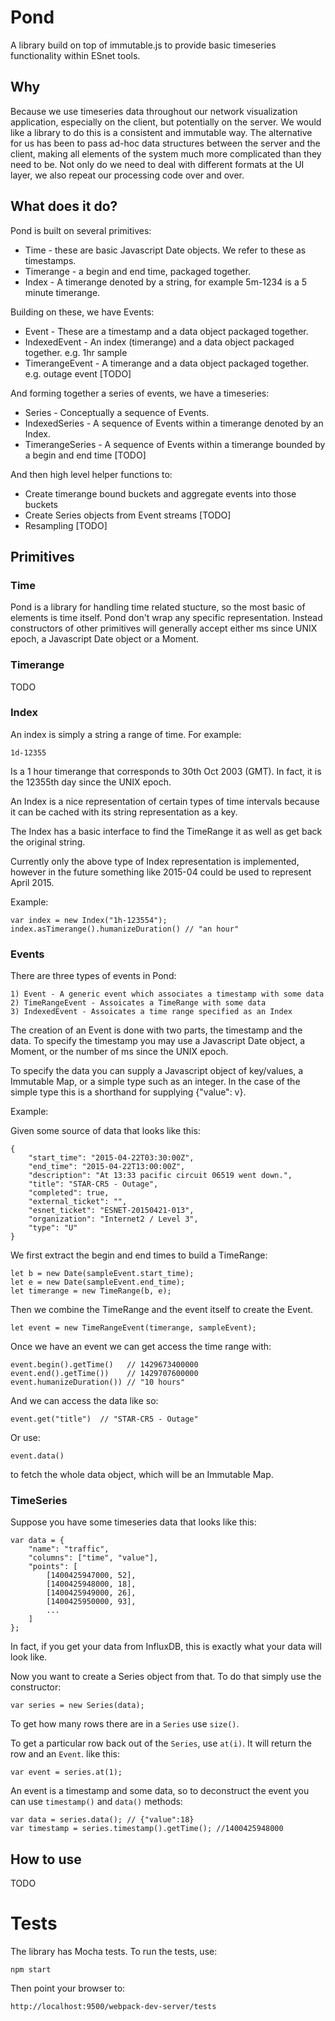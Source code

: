 # Pond

A library build on top of immutable.js to provide basic timeseries functionality within ESnet tools.

## Why

Because we use timeseries data throughout our network visualization application, especially on the client, but potentially on the server. We would like a library to do this is a consistent and immutable way. The alternative for us has been to pass ad-hoc data structures between the server and the client, making all elements of the system much more complicated than they need to be. Not only do we need to deal with different formats at the UI layer, we also repeat our processing code over and over.

## What does it do?

Pond is built on several primitives:

* Time - these are basic Javascript Date objects. We refer to these as timestamps.
* Timerange - a begin and end time, packaged together.
* Index - A timerange denoted by a string, for example 5m-1234 is a 5 minute timerange.

Building on these, we have Events:

* Event - These are a timestamp and a data object packaged together.
* IndexedEvent - An index (timerange) and a data object packaged together. e.g. 1hr sample
* TimerangeEvent - A timerange and a data object packaged together. e.g. outage event [TODO]

And forming together a series of events, we have a timeseries:

* Series - Conceptually a sequence of Events.
* IndexedSeries - A sequence of Events  within a timerange denoted by an Index.
* TimerangeSeries - A sequence of Events within a timerange bounded by a begin and end time [TODO]

And then high level helper functions to:

* Create timerange bound buckets and aggregate events into those buckets
* Create Series objects from Event streams [TODO]
* Resampling [TODO]

## Primitives

### Time

Pond is a library for handling time related stucture, so the most basic of elements is time itself. Pond don't wrap any specific representation. Instead constructors of other primitives will generally accept either ms since UNIX epoch, a Javascript Date object or a Moment.

### Timerange

TODO

### Index

An index is simply a string a range of time. For example:

    1d-12355

Is a 1 hour timerange that corresponds to 30th Oct 2003 (GMT). In fact, it is the 12355th day since the UNIX epoch.

An Index is a nice representation of certain types of time intervals because it can be cached with its string representation as a key.

The Index has a basic interface to find the TimeRange it as well as get back the original string.

Currently only the above type of Index representation is implemented, however in the future something like 2015-04 could be used to represent April 2015.

Example:

    var index = new Index("1h-123554");
    index.asTimerange().humanizeDuration() // "an hour"

### Events

There are three types of events in Pond:

    1) Event - A generic event which associates a timestamp with some data
    2) TimeRangeEvent - Assoicates a TimeRange with some data
    3) IndexedEvent - Assoicates a time range specified as an Index

The creation of an Event is done with two parts, the timestamp and the data. To specify the timestamp you may use a Javascript Date object, a Moment, or the number of ms since the UNIX epoch.

To specify the data you can supply a Javascript object of key/values, a
Immutable Map, or a simple type such as an integer. In the case of the simple
type this is a shorthand for supplying {"value": v}.
 
 Example:

 Given some source of data that looks like this:

    {
        "start_time": "2015-04-22T03:30:00Z",
        "end_time": "2015-04-22T13:00:00Z",
        "description": "At 13:33 pacific circuit 06519 went down.",
        "title": "STAR-CR5 - Outage",
        "completed": true,
        "external_ticket": "",
        "esnet_ticket": "ESNET-20150421-013",
        "organization": "Internet2 / Level 3",
        "type": "U"
    }

We first extract the begin and end times to build a TimeRange:

    let b = new Date(sampleEvent.start_time);
    let e = new Date(sampleEvent.end_time);
    let timerange = new TimeRange(b, e);

Then we combine the TimeRange and the event itself to create the Event.

    let event = new TimeRangeEvent(timerange, sampleEvent);

Once we have an event we can get access the time range with:

    event.begin().getTime()   // 1429673400000
    event.end().getTime())    // 1429707600000
    event.humanizeDuration()) // "10 hours"

And we can access the data like so:

    event.get("title")  // "STAR-CR5 - Outage"

Or use:

    event.data()

to fetch the whole data object, which will be an Immutable Map.

### TimeSeries

Suppose you have some timeseries data that looks like this:

    var data = {
        "name": "traffic",
        "columns": ["time", "value"],
        "points": [
            [1400425947000, 52],
            [1400425948000, 18],
            [1400425949000, 26],
            [1400425950000, 93],
            ...
        ]
    };

In fact, if you get your data from InfluxDB, this is exactly what your data will look like.

Now you want to create a Series object from that. To do that simply use the constructor:

    var series = new Series(data);

To get how many rows there are in a `Series` use `size()`.

To get a particular row back out of the `Series`, use `at(i)`. It will return the row and an `Event`. like this:

    var event = series.at(1);

An event is a timestamp and some data, so to deconstruct the event you can use `timestamp()` and `data()` methods:

    var data = series.data(); // {"value":18}
    var timestamp = series.timestamp().getTime(); //1400425948000

## How to use

TODO

# Tests

The library has Mocha tests. To run the tests, use:

    npm start

Then point your browser to:

    http://localhost:9500/webpack-dev-server/tests
